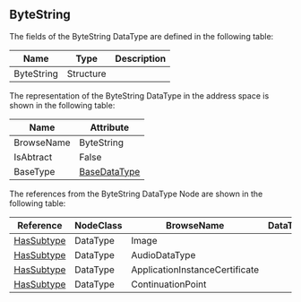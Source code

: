 <!-- datatype -->
## ByteString
<!-- end of description -->
The fields of the ByteString DataType are defined in the following table:  

|Name|Type|Description|
|---|---|---|
|ByteString|Structure||

The representation of the ByteString DataType in the address space is shown in the following table:  

|Name|Attribute|
|---|---|
|BrowseName|ByteString|
|IsAbtract|False|
|BaseType|[BaseDataType](../../../Part3/DataTypes/BaseDataType/readme.md)|

The references from the ByteString DataType Node are shown in the following table:  

|Reference|NodeClass|BrowseName|DataType|TypeDefinition|ModellingRule|
|---|---|---|---|---|---|
|[HasSubtype](../../../Part3/ReferenceTypes/HasSubtype/readme.md)|DataType|Image||||
|[HasSubtype](../../../Part3/ReferenceTypes/HasSubtype/readme.md)|DataType|AudioDataType||||
|[HasSubtype](../../../Part3/ReferenceTypes/HasSubtype/readme.md)|DataType|ApplicationInstanceCertificate||||
|[HasSubtype](../../../Part3/ReferenceTypes/HasSubtype/readme.md)|DataType|ContinuationPoint||||

